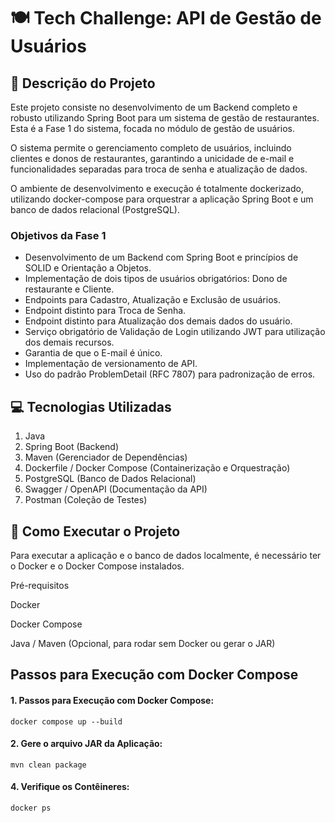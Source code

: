 # 🍽️ Tech Challenge: API de Gestão de Usuários

## 📜 Descrição do Projeto

Este projeto consiste no desenvolvimento de um Backend completo e robusto utilizando Spring Boot para um sistema de gestão de restaurantes. Esta é a Fase 1 do sistema, focada no módulo de gestão de usuários.

O sistema permite o gerenciamento completo de usuários, incluindo clientes e donos de restaurantes, garantindo a unicidade de e-mail e funcionalidades separadas para troca de senha e atualização de dados.

O ambiente de desenvolvimento e execução é totalmente dockerizado, utilizando docker-compose para orquestrar a aplicação Spring Boot e um banco de dados relacional (PostgreSQL).

### Objetivos da Fase 1
<ul>
<li> Desenvolvimento de um Backend com Spring Boot e princípios de SOLID e Orientação a Objetos. </li>

<li> Implementação de dois tipos de usuários obrigatórios: Dono de restaurante e Cliente. </li>

<li> Endpoints para Cadastro, Atualização e Exclusão de usuários. </li>

<li> Endpoint distinto para Troca de Senha. </li>

<li> Endpoint distinto para Atualização dos demais dados do usuário.</li>

<li> Serviço obrigatório de Validação de Login utilizando JWT para utilização dos demais recursos. </li>

<li> Garantia de que o E-mail é único. </li>

<li> Implementação de versionamento de API. </li>

<li> Uso do padrão ProblemDetail (RFC 7807) para padronização de erros. </li>
</ul>

## 💻 Tecnologias Utilizadas

<ol>
<dl>
  
<li> <dt>Java</dt> </li>

<li> <dt>Spring Boot (Backend)</dt> </li>

<li> <dt>Maven (Gerenciador de Dependências)</dt> </li>

<li> <dt>Dockerfile / Docker Compose (Containerização e Orquestração)</dt> </li>

<li> <dt> PostgreSQL (Banco de Dados Relacional)</dt> </li>

<li> <dt>Swagger / OpenAPI (Documentação da API)</dt> </li>

<li> <dt>Postman (Coleção de Testes)</dt> </li>

</dl>
</ol>

## 🚀 Como Executar o Projeto

Para executar a aplicação e o banco de dados localmente, é necessário ter o Docker e o Docker Compose instalados.

Pré-requisitos

Docker

Docker Compose

Java / Maven (Opcional, para rodar sem Docker ou gerar o JAR)

## Passos para Execução com Docker Compose

#### 1. Passos para Execução com Docker Compose:

    docker compose up --build

#### 2. Gere o arquivo JAR da Aplicação:

    mvn clean package

#### 4. Verifique os Contêineres:

    docker ps

